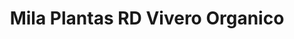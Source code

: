 ---
title: "Mila Plantas RD Vivero Organico"
url: /santo-domingo/mila-plantas-rd-vivero-organico/
shop: centro de jardinería
---